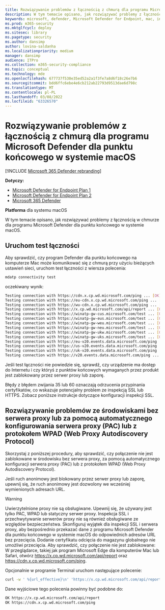 ```yaml
---
title: Rozwiązywanie problemów z łącznością z chmurą dla programu Microsoft Defender dla punktu końcowego w systemie macOS
description: W tym temacie opisano, jak rozwiązywać problemy z łącznością w chmurze dla programu Microsoft Defender dla punktu końcowego w systemie macOS
keywords: microsoft, defender, Microsoft Defender for Endpoint, mac, installation, deploy, uninstallation, intune, jamf, macos, catalina, mojave, high sierra
ms.prod: m365-security
ms.mktglfcycl: deploy
ms.sitesec: library
ms.pagetype: security
ms.author: dansimp
author: lovina-saldanha
ms.localizationpriority: medium
manager: dansimp
audience: ITPro
ms.collection: m365-security-compliance
ms.topic: conceptual
ms.technology: mde
ms.openlocfilehash: 677737f530e35ed52a2a1f3fe7a8d6f18c26e7b6
ms.sourcegitcommit: bdd6ffc6ebe4e6cb212ab22793d9513dae6d798c
ms.translationtype: MT
ms.contentlocale: pl-PL
ms.lasthandoff: 03/08/2022
ms.locfileid: "63326570"
---
```

# <a name="troubleshoot-cloud-connectivity-issues-for-microsoft-defender-for-endpoint-on-macos"></a>Rozwiązywanie problemów z łącznością z chmurą dla programu Microsoft Defender dla punktu końcowego w systemie macOS

[!INCLUDE [Microsoft 365 Defender rebranding](../../includes/microsoft-defender.md)]

**Dotyczy:**
- [Microsoft Defender for Endpoint Plan 1](https://go.microsoft.com/fwlink/?linkid=2154037)
- [Microsoft Defender for Endpoint Plan 2](https://go.microsoft.com/fwlink/?linkid=2154037)
- [Microsoft 365 Defender](https://go.microsoft.com/fwlink/?linkid=2118804)

**Platforma** dla systemu macOS

W tym temacie opisano, jak rozwiązywać problemy z łącznością w chmurze dla programu Microsoft Defender dla punktu końcowego w systemie macOS.

## <a name="run-the-connectivity-test"></a>Uruchom test łączności
Aby sprawdzić, czy program Defender dla punktu końcowego na komputerze Mac może komunikować się z chmurą przy użyciu bieżących ustawień sieci, uruchom test łączności z wiersza polecenia:

```Bash
mdatp connectivity test
```

oczekiwany wynik:
```Bash
Testing connection with https://cdn.x.cp.wd.microsoft.com/ping ... [OK]
Testing connection with https://eu-cdn.x.cp.wd.microsoft.com/ping ... [OK]
Testing connection with https://wu-cdn.x.cp.wd.microsoft.com/ping ... [OK]
Testing connection with https://x.cp.wd.microsoft.com/api/report ... [OK]
Testing connection with https://winatp-gw-cus.microsoft.com/test ... [OK]
Testing connection with https://winatp-gw-eus.microsoft.com/test ... [OK]
Testing connection with https://winatp-gw-weu.microsoft.com/test ... [OK]
Testing connection with https://winatp-gw-neu.microsoft.com/test ... [OK]
Testing connection with https://winatp-gw-ukw.microsoft.com/test ... [OK]
Testing connection with https://winatp-gw-uks.microsoft.com/test ... [OK]
Testing connection with https://eu-v20.events.data.microsoft.com/ping ... [OK]
Testing connection with https://us-v20.events.data.microsoft.com/ping ... [OK]
Testing connection with https://uk-v20.events.data.microsoft.com/ping ... [OK]
Testing connection with https://v20.events.data.microsoft.com/ping ... [OK]
```

Jeśli test łączności nie powiedzie się, sprawdź, czy urządzenie ma dostęp do Internetu [](microsoft-defender-endpoint-mac.md#network-connections) i czy któryś z punktów końcowych wymaganych przez produkt jest zablokowany przez serwer proxy lub zaporę.

Błędy z błędem zwijania 35 lub 60 oznaczają odrzucenia przypinania certyfikatów, co wskazuje potencjalny problem ze inspekcją SSL lub HTTPS. Zobacz poniższe instrukcje dotyczące konfiguracji inspekcji SSL.

## <a name="troubleshooting-steps-for-environments-without-proxy-or-with-proxy-autoconfig-pac-or-with-web-proxy-autodiscovery-protocol-wpad"></a>Rozwiązywanie problemów ze środowiskami bez serwera proxy lub za pomocą automatycznego konfigurowania serwera proxy (PAC) lub z protokołem WPAD (Web Proxy Autodiscovery Protocol)
Skorzystaj z poniższej procedury, aby sprawdzić, czy połączenie nie jest zablokowane w środowisku bez serwera proxy, za pomocą automatycznego konfiguracji serwera proxy (PAC) lub z protokołem WPAD (Web Proxy Autodiscovery Protocol).

Jeśli ruch anonimowy jest blokowany przez serwer proxy lub zaporę, upewnij się, że ruch anonimowy jest dozwolony we wcześniej wymienionych adresach URL.

> [!WARNING]
> Uwierzytelnione proxy nie są obsługiwane. Upewnij się, że używany jest tylko PAC, WPAD lub statyczny serwer proxy. Inspekcja SSL i przechwytywanie serwerów proxy nie są również obsługiwane ze względów bezpieczeństwa. Skonfiguruj wyjątek dla inspekcji SSL i serwera proxy, aby bezpośrednio przekazać dane z programu Microsoft Defender dla punktu końcowego w systemie macOS do odpowiednich adresów URL bez przecięcia. Dodanie certyfikatu odcięcia do magazynu globalnego nie umożliwi przecięcia.
Aby sprawdzić, czy połączenie nie jest zablokowane: W przeglądarce, takiej jak program Microsoft Edge dla komputerów Mac lub Safari, otwórz https://x.cp.wd.microsoft.com/api/report oraz https://cdn.x.cp.wd.microsoft.com/ping.

Opcjonalnie w programie Terminal uruchom następujące polecenie:

```Bash
curl -w ' %{url_effective}\n' 'https://x.cp.wd.microsoft.com/api/report' 'https://cdn.x.cp.wd.microsoft.com/ping' 
```

Dane wyjściowe tego polecenia powinny być podobne do:
```bash
OK https://x.cp.wd.microsoft.com/api/report
OK https://cdn.x.cp.wd.microsoft.com/ping
```
